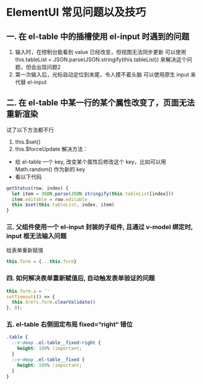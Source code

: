 # ElementUI 常见问题以及技巧

## 一. 在 el-table 中的插槽使用 el-input 时遇到的问题
1. 输入时，在控制台能看到 value 已经改变，但视图无法同步更新
可以使用 this.tableList = JSON.parse(JSON.stringify(this.tableList)) 来解决这个问题，但会出现问题2
2. 第一次输入后，光标自动定位到末尾，令人摸不着头脑
可以使用原生 input 来代替 el-input

## 二. 在 el-table 中某一行的某个属性改变了，页面无法重新渲染
试了以下方法都不行
1. this.$set()
2. this.$forceUpdate
解决方法：
- 给 el-table 一个 key, 改变某个属性后修改这个 key，比如可以用 Math.random() 作为新的 key
- 看以下代码

```js
getStatus(row, index) {
  let item = JSON.parse(JSON.stringify(this.tableList[index]))
  item.editable = row.editable
  this.$set(this.tableList, index, item)
}
```

### 三. 父组件使用一个 el-input 封装的子组件, 且通过 v-model 绑定时, input 框无法输入问题
给表单重新赋值
```js
this.form = {...this.form}
```

### 四. 如何解决表单重新赋值后, 自动触发表单验证的问题
```js
this.form.a = ''
setTimeout(() => {
  this.$refs.form.clearValidate()
}, 0);
```

### 五. el-table 右侧固定布局 fixed=“right“ 错位
```css
.table {
  ::v-deep .el-table__fixed-right {
    height: 100% !important;
  }
  ::v-deep .el-table__fixed {
    height: 100% !important;
  }
}
```
